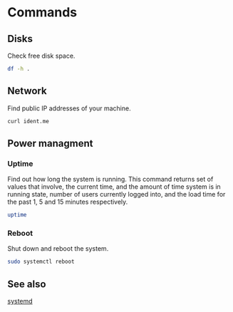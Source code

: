 # Commands

## Disks

Check free disk space.

```sh
df -h .
```

## Network

Find public IP addresses of your machine.

```sh
curl ident.me
```

## Power managment

### Uptime

Find out how long the system is running. This command returns set of values that involve, the current time, and the amount of time system is in running state, number of users currently logged into, and the load time for the past 1, 5 and 15 minutes respectively.

```sh
uptime
```

### Reboot

Shut down and reboot the system.

```sh
sudo systemctl reboot
```

## See also

[systemd](https://wiki.archlinux.org/index.php/systemd)
